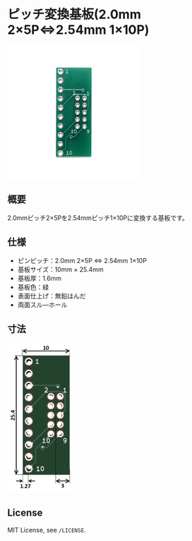 # ピッチ変換基板(2.0mm 2×5P⇔2.54mm 1×10P)

<img src="/img/ProductImage.jpg" width="300px">

## 概要
2.0mmピッチ2×5Pを2.54mmピッチ1×10Pに変換する基板です。

## 仕様
- ピンピッチ：2.0mm 2×5P ⇔ 2.54mm 1×10P
- 基板サイズ：10mm × 25.4mm
- 基板厚：1.6mm
- 基板色：緑
- 表面仕上げ：無鉛はんだ
- 両面スル―ホール
<!-- - 固定穴：XXmmピッチ, M3×2穴 -->

<!-- ## 販売  
[スイッチサイエンス委託販売ページ](https://www.switch-science.com/catalog/xxxx/)  
※大量注文や在庫に関する問い合わせは[こちら](mailto:info.y2kb@gmail.com)までご連絡ください。   -->

## 寸法
<img src="/img/dimension.png" width="150px">

## License
MIT License, see `/LICENSE`.
